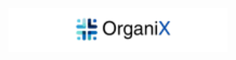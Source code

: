 <p align="center">
  <a href="https://github.com/Gteknolohiya/organix" target="_blank">
    <picture>
      <source media="(prefers-color-scheme: dark)" srcset="https://github.com/Gteknolohiya/organix/blob/main/logo.png">
      <source media="(prefers-color-scheme: light)" srcset="https://github.com/Gteknolohiya/organix/blob/main/logo.png">
      <img alt="OrganiX" src="https://github.com/Gteknolohiya/organix/blob/main/logo.png" width="350" height="70" style="max-width: 100%;">
    </picture>
  </a>
</p>
